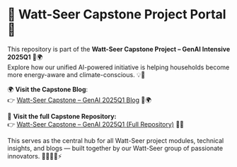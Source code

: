 # 🌟 Watt-Seer Capstone Project Portal 🚀

This repository is part of the **Watt-Seer Capstone Project – GenAI Intensive 2025Q1** 🧠🌍  
Explore how our unified AI-powered initiative is helping households become more energy-aware and climate-conscious. 💡🌱

🌍 **Visit the Capstone Blog**:                                                  
👉 [Watt-Seer Capstone – GenAI 2025Q1 Blog](https://suresh-srinivas.github.io/Watt-Seer-Blog-Gen-AI-Intensive-Course-Capstone-2025Q1/) 🧠🌍

🔗 **Visit the full Capstone Repository:**  
👉 [Watt-Seer Capstone – GenAI 2025Q1 (Full Repository)](https://github.com/suresh-srinivas/Watt-Seer-Blog-Gen-AI-Intensive-Course-Capstone-2025Q1) 📘✨

This serves as the central hub for all Watt-Seer project modules, technical insights, and blogs — built together by our Watt-Seer group of passionate innovators. 👩‍💻👨‍💻⚡
